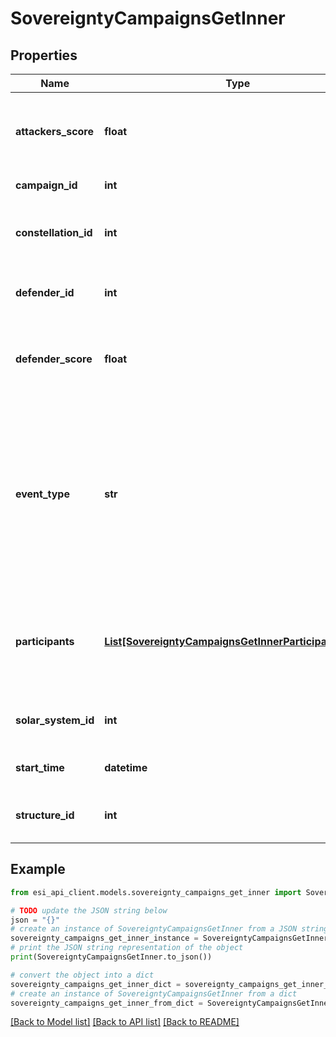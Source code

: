 # SovereigntyCampaignsGetInner


## Properties

Name | Type | Description | Notes
------------ | ------------- | ------------- | -------------
**attackers_score** | **float** | Score for all attacking parties, only present in Defense Events.  | [optional] 
**campaign_id** | **int** | Unique ID for this campaign. | 
**constellation_id** | **int** | The constellation in which the campaign will take place.  | 
**defender_id** | **int** | Defending alliance, only present in Defense Events  | [optional] 
**defender_score** | **float** | Score for the defending alliance, only present in Defense Events.  | [optional] 
**event_type** | **str** | Type of event this campaign is for. tcu_defense, ihub_defense and station_defense are referred to as \&quot;Defense Events\&quot;, station_freeport as \&quot;Freeport Events\&quot;.  | 
**participants** | [**List[SovereigntyCampaignsGetInnerParticipantsInner]**](SovereigntyCampaignsGetInnerParticipantsInner.md) | Alliance participating and their respective scores, only present in Freeport Events.  | [optional] 
**solar_system_id** | **int** | The solar system the structure is located in.  | 
**start_time** | **datetime** | Time the event is scheduled to start.  | 
**structure_id** | **int** | The structure item ID that is related to this campaign.  | 

## Example

```python
from esi_api_client.models.sovereignty_campaigns_get_inner import SovereigntyCampaignsGetInner

# TODO update the JSON string below
json = "{}"
# create an instance of SovereigntyCampaignsGetInner from a JSON string
sovereignty_campaigns_get_inner_instance = SovereigntyCampaignsGetInner.from_json(json)
# print the JSON string representation of the object
print(SovereigntyCampaignsGetInner.to_json())

# convert the object into a dict
sovereignty_campaigns_get_inner_dict = sovereignty_campaigns_get_inner_instance.to_dict()
# create an instance of SovereigntyCampaignsGetInner from a dict
sovereignty_campaigns_get_inner_from_dict = SovereigntyCampaignsGetInner.from_dict(sovereignty_campaigns_get_inner_dict)
```
[[Back to Model list]](../README.md#documentation-for-models) [[Back to API list]](../README.md#documentation-for-api-endpoints) [[Back to README]](../README.md)


